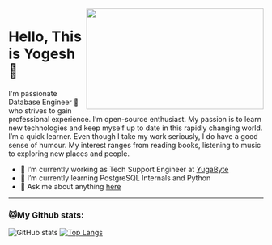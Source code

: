 <img align="right" src="https://raw.githubusercontent.com/pgyogesh/portfolio/master/src/assets/images/developerActivity.svg" width="350" height="200" />

# Hello, This is Yogesh 👋

I'm passionate Database Engineer 🚀 who strives to gain professional experience. I’m open-source enthusiast. My passion is to learn new technologies and keep myself up to date in this rapidly changing world. I’m a quick learner. Even though I take my work seriously, I do have a good sense of humour. My interest ranges from reading books, listening to music to exploring new places and people.




- 🔭 I’m currently working as Tech Support Engineer at [YugaByte](https://yugabyte.com/)
- 🌱 I’m currently learning PostgreSQL Internals and Python
- 💬 Ask me about anything [here](https://github.com/pgyogesh/pgyogesh/issues/new)


---
### 🐱My Github stats:
![GitHub stats](https://github-readme-stats.vercel.app/api?username=pgyogesh&show_icons=true&title_color=ffc857&icon_color=8ac926&text_color=daf7dc&bg_color=151515&hide=["stars"])
[![Top Langs](https://github-readme-stats.vercel.app/api/top-langs/?username=pgyogesh&layout=compact&text_color=daf7dc&bg_color=151515)](https://github.com/anuraghazra/github-readme-stats)
